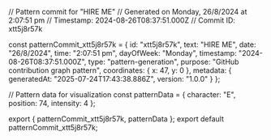 // Pattern commit for "HIRE ME"
// Generated on Monday, 26/8/2024 at 2:07:51 pm
// Timestamp: 2024-08-26T08:37:51.000Z
// Commit ID: xtt5j8r57k

const patternCommit_xtt5j8r57k = {
  id: "xtt5j8r57k",
  text: "HIRE ME",
  date: "26/8/2024",
  time: "2:07:51 pm",
  dayOfWeek: "Monday",
  timestamp: "2024-08-26T08:37:51.000Z",
  type: "pattern-generation",
  purpose: "GitHub contribution graph pattern",
  coordinates: {
    x: 47,
    y: 0
  },
  metadata: {
    generatedAt: "2025-07-24T17:43:38.886Z",
    version: "1.0.0"
  }
};

// Pattern data for visualization
const patternData = {
  character: "E",
  position: 74,
  intensity: 4
};

export { patternCommit_xtt5j8r57k, patternData };
export default patternCommit_xtt5j8r57k;
